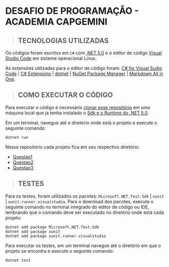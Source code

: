 # DESAFIO DE PROGRAMAÇÃO - ACADEMIA CAPGEMINI

> ## TECNOLOGIAS UTILIZADAS  
Os códigos foram escritos em `C#` com [.NET 5.0](https://dotnet.microsoft.com/en-us/download/dotnet/5.0) e o editor de código [Visual Studio Code](https://code.visualstudio.com/download) em sisteme operacional Linux.  

As extensões utilizadas para o editor de código foram: [C# for Visual Sudio Code](https://marketplace.visualstudio.com/items?itemName=ms-dotnettools.csharp) | [C# Extensions](https://marketplace.visualstudio.com/items?itemName=jchannon.csharpextensions) | [dotnet](https://marketplace.visualstudio.com/items?itemName=leo-labs.dotnet) | [NuGet Package Manager](https://marketplace.visualstudio.com/items?itemName=jmrog.vscode-nuget-package-manager) | [Markdown All in One](https://marketplace.visualstudio.com/items?itemName=yzhang.markdown-all-in-one).

> ## COMO EXECUTAR O CÓDIGO  
  
Para executar o código é necessário [clonar esse repositório](https://docs.github.com/en/repositories/creating-and-managing-repositories/cloning-a-repository) em uma máquina local que ja tenha instalado o [Sdk e o Runtime do .NET 5.0](https://dotnet.microsoft.com/en-us/download/dotnet/5.0).  

Em um terminal, navegue até o diretório onde está o projeto e execute o seguinte comando:
 ```
 dotnet run
 ```  

Nesse repositório cada projeto fica em seu respectivo diretório: 
- [Questao1](https://github.com/xioumau/desafio-de-programacao-capgemini/tree/main/Questao1)
- [Questao2](https://github.com/xioumau/desafio-de-programacao-capgemini/tree/main/Questao2)
- [Questao3](https://github.com/xioumau/desafio-de-programacao-capgemini/tree/main/Questao3)

> ## TESTES

Para os testes, foram utilizados os pacotes: `Microsoft.NET.Test.Sdk` | `xunit` | `xunit.runner.visualstudio`. Para o download dos pacotes, execute o seguinte comando no terminal integrado do editor de código ou IDE, lembrando que o comando deve ser executado no diretório onde está cada projeto:
``` 
dotnet add package Microsoft.NET.Test.Sdk
dotnet add package xunit
dotnet add package xunit.runner.visualstudio
```  

Para executar os testes, em um terminal navegue até o diretório em que o projeto se encontra e execute o seguinte comando:
```
dotnet test
```
